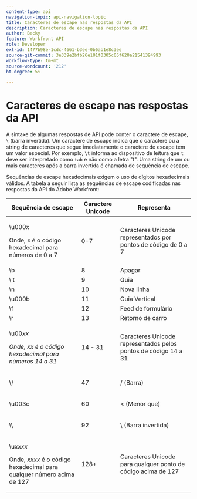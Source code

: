 ```yaml
---
content-type: api
navigation-topic: api-navigation-topic
title: Caracteres de escape nas respostas da API
description: Caracteres de escape nas respostas da API
author: Becky
feature: Workfront API
role: Developer
exl-id: 1477b98e-1cdc-4661-b3ee-0b6ab1e8c3ee
source-git-commit: 3e339e2bfb26e101f0305c05f620a21541394993
workflow-type: tm+mt
source-wordcount: '212'
ht-degree: 5%

---
```


# Caracteres de escape nas respostas da API

A sintaxe de algumas respostas de API pode conter o caractere de escape, `\` (barra invertida). Um caractere de escape indica que o caractere ou a string de caracteres que segue imediatamente o caractere de escape tem um valor especial. Por exemplo, `\t` informa ao dispositivo de leitura que `t` deve ser interpretado como `tab` e não como a letra &quot;t&quot;. Uma string de um ou mais caracteres após a barra invertida é chamada de sequência de escape.

Sequências de escape hexadecimais exigem o uso de dígitos hexadecimais válidos. A tabela a seguir lista as sequências de escape codificadas nas respostas da API do Adobe Workfront:

<table style="table-layout:auto"> 
 <col> 
 <col> 
 <col> 
 <thead> 
  <tr> 
   <th><strong>Sequência de escape</strong> </th> 
   <th><strong>Caractere Unicode</strong> </th> 
   <th><strong>Representa</strong> </th> 
  </tr> 
 </thead> 
 <tbody> 
  <tr> 
   <td> <p>\u000<em>x</em></p> <p>Onde, <em>x</em> é o código hexadecimal para números de 0 a 7</p> </td> 
   <td>0-7</td> 
   <td>Caracteres Unicode representados por pontos de código de 0 a 7</td> 
  </tr> 
  <tr> 
   <td>\b</td> 
   <td>8</td> 
   <td>Apagar</td> 
  </tr> 
  <tr> 
   <td>\ t</td> 
   <td>9</td> 
   <td>Guia</td> 
  </tr> 
  <tr> 
   <td>\n</td> 
   <td>10</td> 
   <td>Nova linha</td> 
  </tr> 
  <tr> 
   <td>\u000b</td> 
   <td>11</td> 
   <td>Guia Vertical</td> 
  </tr> 
  <tr> 
   <td>\f</td> 
   <td>12</td> 
   <td>Feed de formulário</td> 
  </tr> 
  <tr> 
   <td>\r</td> 
   <td>13</td> 
   <td>Retorno de carro</td> 
  </tr> 
  <tr> 
   <td> <p>\u00<em>xx</em></p> <p><em>Onde, xx é o código hexadecimal para  números 14 a 31</em> </p> </td> 
   <td>14 - 31</td> 
   <td>Caracteres Unicode representados pelos pontos de código 14 a 31</td> 
  </tr> 
  <tr> 
   <td> <p>\/</p> </td> 
   <td>47</td> 
   <td>/ (Barra)</td> 
  </tr> 
  <tr> 
   <td> <p>\u003c</p> </td> 
   <td>60</td> 
   <td>&lt; (Menor que)</td> 
  </tr> 
  <tr> 
   <td> <p>\\</p> </td> 
   <td>92</td> 
   <td>\ (Barra invertida)</td> 
  </tr> 
  <tr> 
   <td> <p>\u<em>xxxx</em></p> <p>Onde, <em>xxxx</em> é o código hexadecimal para qualquer número acima de 127</p> </td> 
   <td>128+</td> 
   <td>Caracteres Unicode para qualquer ponto de código acima de 127</td> 
  </tr> 
 </tbody> 
</table>
